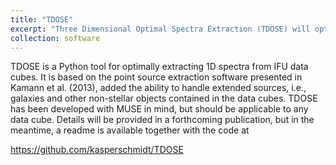 ```yaml
---
title: "TDOSE"
excerpt: "Three Dimensional Optimal Spectra Extraction (TDOSE) will optimally extract 1D spectra from IFU data <br/><img src='/images/TDOSElogo.png'>"
collection: software
---
```


TDOSE is a Python tool for optimally extracting 1D spectra from IFU data cubes. It is based on the point source extraction software presented in Kamann et al. (2013), added the ability to handle extended sources, i.e., galaxies and other non-stellar objects contained in the data cubes. TDOSE has been developed with MUSE in mind, but should be applicable to any data cube. Details will be provided in a forthcoming publication, but in the meantime, a readme is available together with the code at 

<https://github.com/kasperschmidt/TDOSE>